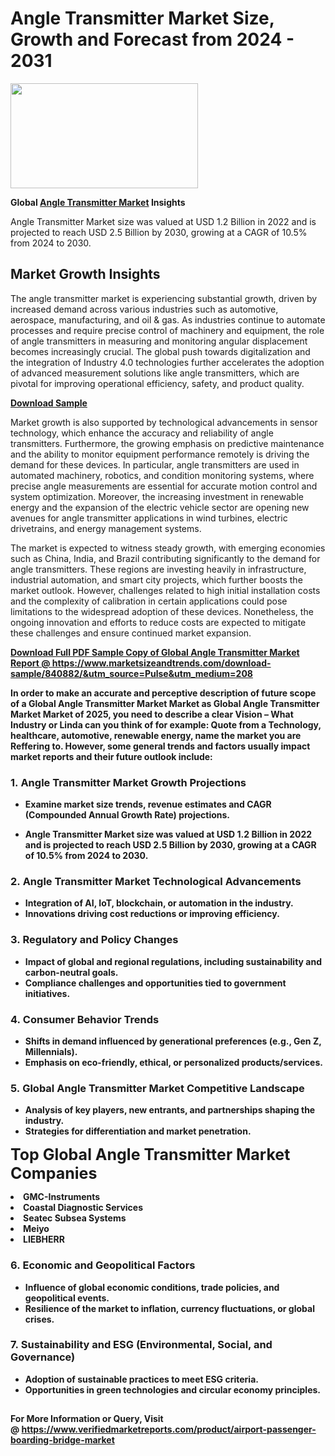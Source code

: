 <H1>Angle Transmitter Market Size, Growth and Forecast from 2024 - 2031</H1><img class="aligncenter size-medium wp-image-584254" src="https://thirdeyenews.in/wp-content/uploads/2024/09/Global-Market-Research-300x168.jpeg" alt="" width="300" height="168" /><p><strong>Global&nbsp;<a href="https://www.marketsizeandtrends.com/download-sample/840882/&amp;utm_source=Pulse&amp;utm_medium=208">Angle Transmitter Market</a> Insights</strong></p><p>Angle Transmitter Market size was valued at USD 1.2 Billion in 2022 and is projected to reach USD 2.5 Billion by 2030, growing at a CAGR of 10.5% from 2024 to 2030.</p><p><h2>Market Growth Insights</h2> <p>The angle transmitter market is experiencing substantial growth, driven by increased demand across various industries such as automotive, aerospace, manufacturing, and oil & gas. As industries continue to automate processes and require precise control of machinery and equipment, the role of angle transmitters in measuring and monitoring angular displacement becomes increasingly crucial. The global push towards digitalization and the integration of Industry 4.0 technologies further accelerates the adoption of advanced measurement solutions like angle transmitters, which are pivotal for improving operational efficiency, safety, and product quality.</p> <p><strong><a href="#">Download Sample</a></strong></p> <p>Market growth is also supported by technological advancements in sensor technology, which enhance the accuracy and reliability of angle transmitters. Furthermore, the growing emphasis on predictive maintenance and the ability to monitor equipment performance remotely is driving the demand for these devices. In particular, angle transmitters are used in automated machinery, robotics, and condition monitoring systems, where precise angle measurements are essential for accurate motion control and system optimization. Moreover, the increasing investment in renewable energy and the expansion of the electric vehicle sector are opening new avenues for angle transmitter applications in wind turbines, electric drivetrains, and energy management systems.</p> <p>The market is expected to witness steady growth, with emerging economies such as China, India, and Brazil contributing significantly to the demand for angle transmitters. These regions are investing heavily in infrastructure, industrial automation, and smart city projects, which further boosts the market outlook. However, challenges related to high initial installation costs and the complexity of calibration in certain applications could pose limitations to the widespread adoption of these devices. Nonetheless, the ongoing innovation and efforts to reduce costs are expected to mitigate these challenges and ensure continued market expansion.</p> <p><strong><a href="#"></p><p><span class=""><strong>Download Full PDF Sample Copy of Global Angle Transmitter Market Report</strong> @ <a href="https://www.marketsizeandtrends.com/download-sample/840882/&amp;utm_source=Pulse&amp;utm_medium=208" target="_blank">https://www.marketsizeandtrends.com/download-sample/840882/&amp;utm_source=Pulse&amp;utm_medium=208</a></span></p><p>In order to make an accurate and perceptive description of future scope of a Global&nbsp;Angle Transmitter Market Market as Global&nbsp;Angle Transmitter Market Market of 2025, you need to describe a clear Vision &ndash; What Industry or Linda can you think of for example: Quote from a Technology, healthcare, automotive, renewable energy, name the market you are Reffering to. However, some general trends and factors usually impact market reports and their future outlook include:</p><h3>1.&nbsp;<strong>Angle Transmitter Market Growth Projections</strong></h3><ul><li>Examine market size trends, revenue estimates and CAGR (Compounded Annual Growth Rate) projections.</li><li><p>Angle Transmitter Market size was valued at USD 1.2 Billion in 2022 and is projected to reach USD 2.5 Billion by 2030, growing at a CAGR of 10.5% from 2024 to 2030.</p></li></ul><h3>2.&nbsp;<strong>Angle Transmitter Market Technological Advancements</strong></h3><ul><li>Integration of AI, IoT, blockchain, or automation in the industry.</li><li>Innovations driving cost reductions or improving efficiency.</li></ul><h3>3.&nbsp;<strong>Regulatory and Policy Changes</strong></h3><ul><li>Impact of global and regional regulations, including sustainability and carbon-neutral goals.</li><li>Compliance challenges and opportunities tied to government initiatives.</li></ul><h3>4.&nbsp;<strong>Consumer Behavior Trends</strong></h3><ul><li>Shifts in demand influenced by generational preferences (e.g., Gen Z, Millennials).</li><li>Emphasis on eco-friendly, ethical, or personalized products/services.</li></ul><h3>5.&nbsp;<strong>Global Angle Transmitter Market Competitive Landscape</strong></h3><ul><li>Analysis of key players, new entrants, and partnerships shaping the industry.</li><li>Strategies for differentiation and market penetration.</li></ul><p data-pm-slice="1 1 []"><span style="color: inherit; font-family: inherit; font-size: 25px;">Top Global Angle Transmitter Market Companies</span></p><div class="" data-test-id=""><p><li>GMC-Instruments</li><li> Coastal Diagnostic Services</li><li> Seatec Subsea Systems</li><li> Meiyo</li><li> LIEBHERR</li></p></div><h3>6.&nbsp;<strong>Economic and Geopolitical Factors</strong></h3><ul><li>Influence of global economic conditions, trade policies, and geopolitical events.</li><li>Resilience of the market to inflation, currency fluctuations, or global crises.</li></ul><h3>7.&nbsp;<strong>Sustainability and ESG (Environmental, Social, and Governance)</strong></h3><ul><li>Adoption of sustainable practices to meet ESG criteria.</li><li>Opportunities in green technologies and circular economy principles.</li></ul><h2><strong style="font-size: 14px;">For More Information or Query, Visit @&nbsp;</strong><a style="background-color: #ffffff; font-size: 14px;" href="https://www.marketsizeandtrends.com/report/angle-transmitter-market/" target="_blank">https://www.verifiedmarketreports.com/product/airport-passenger-boarding-bridge-market</a></h2>
